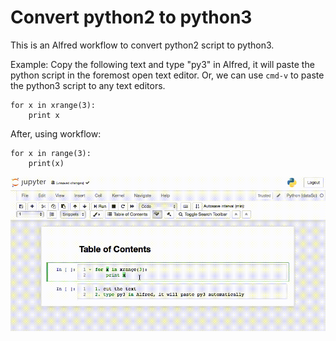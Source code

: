 # Convert python2 to python3
This is an Alfred workflow to convert python2 script to python3.

Example:
Copy the following text and type "py3" in Alfred, it will paste the python script in the foremost open text editor.
Or, we can use `cmd-v` to paste the python3 script to any text editors.

```
for x in xrange(3):
    print x
```

After, using workflow:
```
for x in range(3):
    print(x)
```

![](py2_py3.gif)
